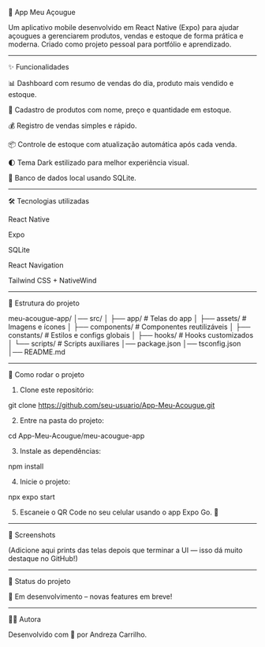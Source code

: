 🥩 App Meu Açougue

Um aplicativo mobile desenvolvido em React Native (Expo) para ajudar açougues a gerenciarem produtos, vendas e estoque de forma prática e moderna.
Criado como projeto pessoal para portfólio e aprendizado.


---

✨ Funcionalidades

📊 Dashboard com resumo de vendas do dia, produto mais vendido e estoque.

🛒 Cadastro de produtos com nome, preço e quantidade em estoque.

💰 Registro de vendas simples e rápido.

📦 Controle de estoque com atualização automática após cada venda.

🌓 Tema Dark estilizado para melhor experiência visual.

💾 Banco de dados local usando SQLite.



---

🛠️ Tecnologias utilizadas

React Native

Expo

SQLite

React Navigation

Tailwind CSS + NativeWind



---

📂 Estrutura do projeto

meu-acougue-app/
│── src/
│   ├── app/         # Telas do app
│   ├── assets/      # Imagens e ícones
│   ├── components/  # Componentes reutilizáveis
│   ├── constants/   # Estilos e configs globais
│   ├── hooks/       # Hooks customizados
│   └── scripts/     # Scripts auxiliares
│── package.json
│── tsconfig.json
│── README.md


---

🚀 Como rodar o projeto

1. Clone este repositório:



git clone https://github.com/seu-usuario/App-Meu-Acougue.git

2. Entre na pasta do projeto:



cd App-Meu-Acougue/meu-acougue-app

3. Instale as dependências:



npm install

4. Inicie o projeto:



npx expo start

5. Escaneie o QR Code no seu celular usando o app Expo Go. 📱




---

📸 Screenshots

(Adicione aqui prints das telas depois que terminar a UI — isso dá muito destaque no GitHub!)


---

📌 Status do projeto

🔨 Em desenvolvimento – novas features em breve!


---

👩‍💻 Autora

Desenvolvido com 💜 por Andreza Carrilho.

